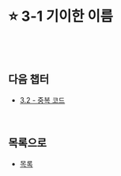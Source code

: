 # :star: 3-1 기이한 이름

<br>

<br>

## 다음 챕터

- [3.2 - 중복 코드](https://github.com/Esoolgnah/Summary_of_Refactoring_2nd_Edition/blob/main/Notes/03_코드에서_나는_악취/03_02_중복_코드.md)

<br>

## 목록으로

- [목록](https://github.com/Esoolgnah/Summary_of_Refactoring_2nd_Edition/blob/main/Notes/03_코드에서_나는_악취/03_00_코드에서_나는_악취.md)
